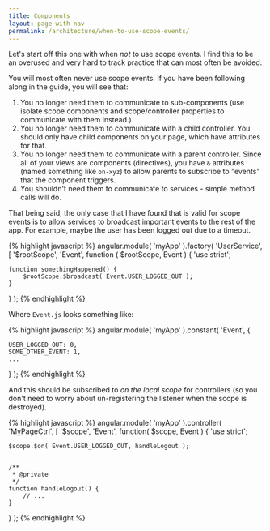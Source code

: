 ```yaml
---
title: Components
layout: page-with-nav
permalink: /architecture/when-to-use-scope-events/
---
```


Let's start off this one with when *not* to use scope events. I find this to be 
an overused and very hard to track practice that can most often be avoided.

You will most often never use scope events. If you have been following along in
the guide, you will see that:

1. You no longer need them to communicate to sub-components (use isolate scope
   components and scope/controller properties to communicate with them instead.)
2. You no longer need them to communicate with a child controller. You should 
   only have child components on your page, which have attributes for that.
3. You no longer need them to communicate with a parent controller. Since all of
   your views are components (directives), you have `&` attributes (named 
   something like `on-xyz`) to allow parents to subscribe to "events" that the
   component triggers.
4. You shouldn't need them to communicate to services - simple method calls will
   do. 
   
   
That being said, the only case that I have found that is valid for scope events
is to allow services to broadcast important events to the rest of the app. For
example, maybe the user has been logged out due to a timeout.

{% highlight javascript %}
angular.module( 'myApp' ).factory( 'UserService',
         [ '$rootScope', 'Event',
function (  $rootScope,   Event ) {
    'use strict';
    
    function somethingHappened() {
        $rootScope.$broadcast( Event.USER_LOGGED_OUT );
    }
} );
{% endhighlight %}


Where `Event.js` looks something like:

{% highlight javascript %}
angular.module( 'myApp' ).constant( 'Event', {

    USER_LOGGED_OUT: 0,
    SOME_OTHER_EVENT: 1,
    ...
    
} );
{% endhighlight %}

And this should be subscribed to *on the local scope* for controllers (so you 
don't need to worry about un-registering the listener when the scope is 
destroyed).

{% highlight javascript %}
angular.module( 'myApp' ).controller( 'MyPageCtrl',
        [ '$scope', 'Event',
function(  $scope,   Event ) {
    'use strict';
    
    $scope.$on( Event.USER_LOGGED_OUT, handleLogout );
    
    
    /**
     * @private
     */
    function handleLogout() {
        // ...
    }
    
} );
{% endhighlight %}